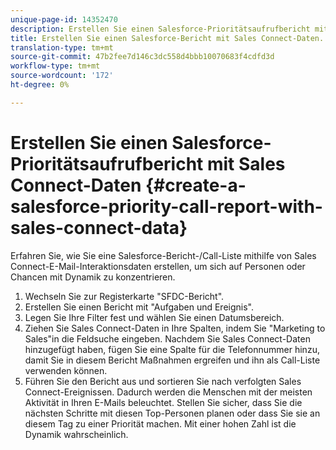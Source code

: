 ```yaml
---
unique-page-id: 14352470
description: Erstellen Sie einen Salesforce-Prioritätsaufrufbericht mit Sales Connect-Daten - Marketing-Dokumente - Produktdokumentation
title: Erstellen Sie einen Salesforce-Bericht mit Sales Connect-Daten.
translation-type: tm+mt
source-git-commit: 47b2fee7d146c3dc558d4bbb10070683f4cdfd3d
workflow-type: tm+mt
source-wordcount: '172'
ht-degree: 0%

---
```



# Erstellen Sie einen Salesforce-Prioritätsaufrufbericht mit Sales Connect-Daten {#create-a-salesforce-priority-call-report-with-sales-connect-data}

Erfahren Sie, wie Sie eine Salesforce-Bericht-/Call-Liste mithilfe von Sales Connect-E-Mail-Interaktionsdaten erstellen, um sich auf Personen oder Chancen mit Dynamik zu konzentrieren.

1. Wechseln Sie zur Registerkarte &quot;SFDC-Bericht&quot;.
1. Erstellen Sie einen Bericht mit &quot;Aufgaben und Ereignis&quot;.
1. Legen Sie Ihre Filter fest und wählen Sie einen Datumsbereich.
1. Ziehen Sie Sales Connect-Daten in Ihre Spalten, indem Sie &quot;Marketing to Sales&quot;in die Feldsuche eingeben. Nachdem Sie Sales Connect-Daten hinzugefügt haben, fügen Sie eine Spalte für die Telefonnummer hinzu, damit Sie in diesem Bericht Maßnahmen ergreifen und ihn als Call-Liste verwenden können.
1. Führen Sie den Bericht aus und sortieren Sie nach verfolgten Sales Connect-Ereignissen. Dadurch werden die Menschen mit der meisten Aktivität in Ihren E-Mails beleuchtet. Stellen Sie sicher, dass Sie die nächsten Schritte mit diesen Top-Personen planen oder dass Sie sie an diesem Tag zu einer Priorität machen. Mit einer hohen Zahl ist die Dynamik wahrscheinlich.

